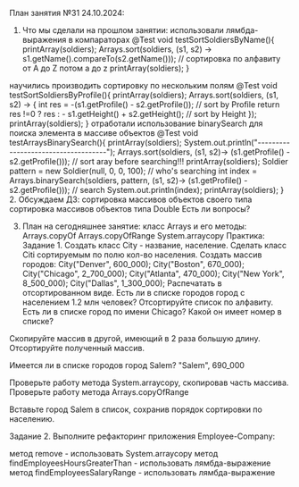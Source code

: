 План занятия №31 24.10.2024:
1. Что мы сделали на прошлом занятии:
   использовали лямбда-выражения в компараторах
   @Test void testSortSoldiersByName(){ printArray(soldiers); Arrays.sort(soldiers, (s1, s2) -> s1.getName().compareTo(s2.getName())); // сортировка по алфавиту от A до Z потом a до z printArray(soldiers); }

научились производить сортировку по нескольким полям @Test void testSortSoldiersByProfile(){ printArray(soldiers); Arrays.sort(soldiers, (s1, s2) -> { int res = -(s1.getProfile() - s2.getProfile()); // sort by Profile return res !=0 ? res : - s1.getHeight() + s2.getHeight(); // sort by Height }); printArray(soldiers); }
отработали использование binarySearch для поиска элемента в массиве объектов @Test void testArraysBinarySearch(){ printArray(soldiers); System.out.println("------------------------------------"); Arrays.sort(soldiers, (s1, s2)-> (s1.getProfile() - s2.getProfile())); // sort aray before searching!!! printArray(soldiers); Soldier pattern = new Soldier(null, 0, 0, 100); // who's searching int index = Arrays.binarySearch(soldiers, pattern, (s1, s2)-> (s1.getProfile() - s2.getProfile())); // search System.out.println(index); printArray(soldiers); }
2. Обсуждаем ДЗ:
   сортировка массивов объектов своего типа
   сортировка массивов объектов типа Double
   Есть ли вопросы?

3. План на сегодняшнее занятие:
   класс Arrays и его методы:
   Arrays.copyOf
   Arrays.copyOfRange
   System.arraycopy
   Практика: Задание 1. Создать класс City - название, население. Сделать класс Citi сортируемым по полю кол-во населения. Создать массив городов: City("Denver", 600_000); City("Boston", 670_000); City("Chicago", 2_700_000); City("Atlanta", 470_000); City("New York", 8_500_000); City("Dallas", 1_300_000);
   Распечатать в отсортированном виде. Есть ли в списке городов город с населением 1.2 млн человек? Отсортируйте список по алфавиту. Есть ли в списке город по имени Chicago? Какой он имеет номер в списке?

Скопируйте массив в другой, имеющий в 2 раза большую длину. Отсортируйте полученный массив.

Имеется ли в списке городов город Salem? "Salem", 690_000

Проверьте работу метода System.arraycopy, скопировав часть массива. Проверьте работу метода Arrays.copyOfRange

Вставьте город Salem в список, сохранив порядок сортировки по населению.

Задание 2. Выполните рефакторинг приложения Employee-Company:

метод remove - использовать System.arraycopy
метод findEmployeesHoursGreaterThan - использовать лямбда-выражение
метод findEmployeesSalaryRange - использовать лямбда-выражение